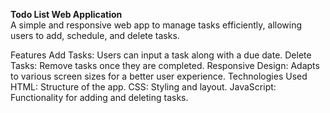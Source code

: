 **Todo List Web Application**<br>
A simple and responsive web app to manage tasks efficiently, allowing users to add, schedule, and delete tasks.

Features
Add Tasks: Users can input a task along with a due date.
Delete Tasks: Remove tasks once they are completed.
Responsive Design: Adapts to various screen sizes for a better user experience.
Technologies Used
HTML: Structure of the app.
CSS: Styling and layout.
JavaScript: Functionality for adding and deleting tasks.

